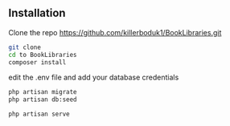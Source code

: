 
## Installation

Clone the repo
https://github.com/killerboduk1/BookLibraries.git

```bash
git clone 
cd to BookLibraries
composer install
```
edit the .env file and add your database credentials

```bash
php artisan migrate
php artisan db:seed

php artisan serve
```
